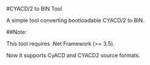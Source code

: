 #CYACD/2 to BIN Tool

A simple tool converting bootloadable CYACD/2 to BIN.

##Note:

This tool requires .Net Framework (>= 3.5).

Now it supports CyACD and CYACD2 source formats.
